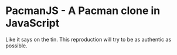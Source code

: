 PacmanJS - A Pacman clone in JavaScript
=======================================
Like it says on the tin.  This reproduction will try to be as authentic as
possible.
